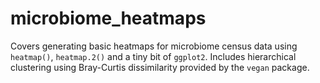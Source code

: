 # microbiome_heatmaps

Covers generating basic heatmaps for microbiome census data using `heatmap()`, `heatmap.2()` and a tiny bit of `ggplot2`. Includes hierarchical clustering using Bray-Curtis dissimilarity provided by the `vegan` package.
